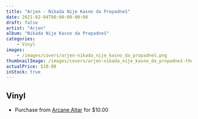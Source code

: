 ```yaml
---
title: "Arjen - Nikada Nije Kasno da Propadneš"
date: 2021-02-04T00:00:00-00:00
draft: false
artist: "Arjen"
album: "Nikada Nije Kasno da Propadneš"
categories:
    - Vinyl
images:
    - /images/covers/arjen-nikada_nije_kasno_da_propadneš.png
thumbnailImage: /images/covers/arjen-nikada_nije_kasno_da_propadneš-thumb.png
actualPrice: $10.00
inStock: true
---
```


## Vinyl
* Purchase from [Arcane Altar](https://arcanealtar.bigcartel.com/product/arjen-nikada-nije-kasno-da-propadnes-7-ep) for $10.00
